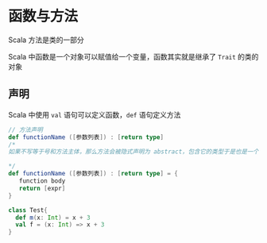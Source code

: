 # 函数与方法

Scala 方法是类的一部分

Scala 中函数是一个对象可以赋值给一个变量，函数其实就是继承了 `Trait` 的类的对象

## 声明

Scala 中使用 `val` 语句可以定义函数，`def` 语句定义方法

```scala
// 方法声明
def functionName ([参数列表]) : [return type]
/*
如果不写等于号和方法主体，那么方法会被隐式声明为 abstract，包含它的类型于是也是一个抽象类型:w

*/
def functionName ([参数列表]) : [return type] = {
   function body
   return [expr]
}

class Test{
  def m(x: Int) = x + 3
  val f = (x: Int) => x + 3
}
```